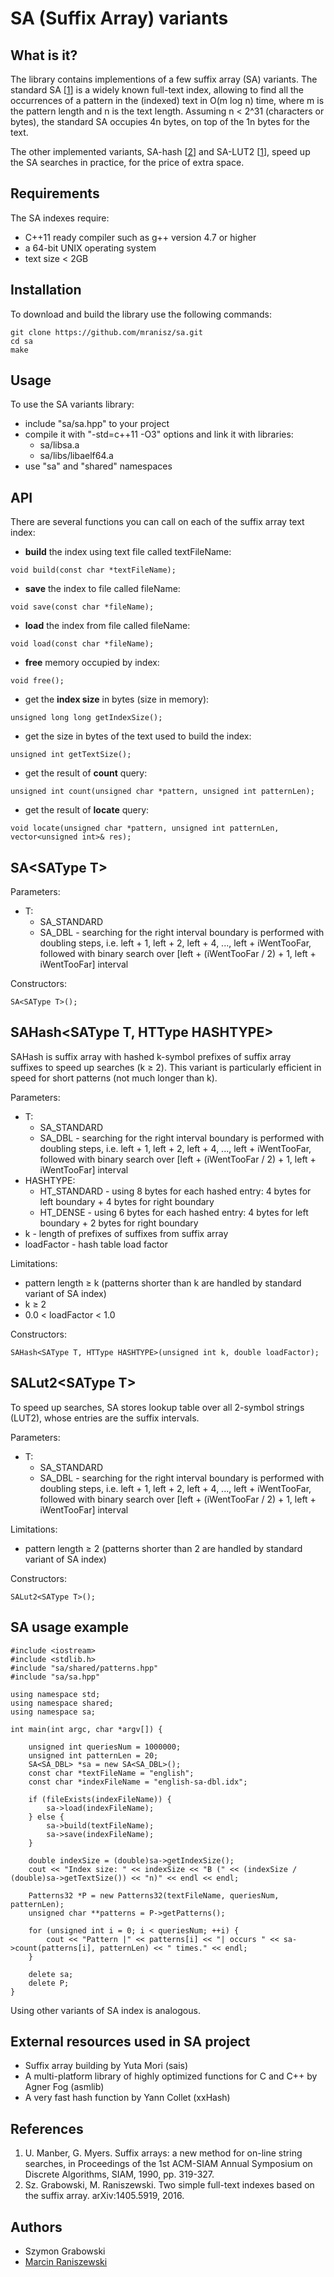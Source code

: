 # SA (Suffix Array) variants

## What is it?
The library contains implementions of a few suffix array (SA) variants. The standard SA \[[1](#references)\] is a widely known full-text index, allowing to find all the occurrences of a pattern in the (indexed) text in O(m log n) time, where m is the pattern length and n is the text length.
Assuming n < 2^31 (characters or bytes), the standard SA occupies 4n bytes, on top of the 1n bytes for the text.

The other implemented variants, SA-hash \[[2](#references)\] and SA-LUT2 \[[1](#references)\], speed up the SA searches in practice, for the price of extra space.

## Requirements
The SA indexes require:
- C++11 ready compiler such as g++ version 4.7 or higher
- a 64-bit UNIX operating system
- text size < 2GB

## Installation
To download and build the library use the following commands:
```
git clone https://github.com/mranisz/sa.git
cd sa
make
```

## Usage
To use the SA variants library:
- include "sa/sa.hpp" to your project
- compile it with "-std=c++11 -O3" options and link it with libraries:
  - sa/libsa.a
  - sa/libs/libaelf64.a
- use "sa" and "shared" namespaces

## API
There are several functions you can call on each of the suffix array text index:
- **build** the index using text file called textFileName:
```
void build(const char *textFileName);
```
- **save** the index to file called fileName:
```
void save(const char *fileName);
```
- **load** the index from file called fileName:
```
void load(const char *fileName);
```
- **free** memory occupied by index:
```
void free();
```
- get the **index size** in bytes (size in memory):
```
unsigned long long getIndexSize();
```
- get the size in bytes of the text used to build the index:
```
unsigned int getTextSize();
```
- get the result of **count** query:
```
unsigned int count(unsigned char *pattern, unsigned int patternLen);
```
- get the result of **locate** query:
```
void locate(unsigned char *pattern, unsigned int patternLen, vector<unsigned int>& res);
```

## SA\<SAType T\>

Parameters:
- T:
  - SA_STANDARD
  - SA_DBL - searching for the right interval boundary is performed with doubling steps, i.e. left + 1, left + 2, left + 4, ..., left + iWentTooFar, followed with binary search over [left + (iWentTooFar / 2) + 1, left + iWentTooFar] interval

Constructors:
```
SA<SAType T>();
```

## SAHash\<SAType T, HTType HASHTYPE\>
SAHash is suffix array with hashed k-symbol prefixes of suffix array suffixes to speed up searches (k ≥ 2). This variant is particularly efficient in speed for short patterns (not much longer than k).

Parameters:
- T:
  - SA_STANDARD
  - SA_DBL - searching for the right interval boundary is performed with doubling steps, i.e. left + 1, left + 2, left + 4, ..., left + iWentTooFar, followed with binary search over [left + (iWentTooFar / 2) + 1, left + iWentTooFar] interval
- HASHTYPE:
  - HT_STANDARD - using 8 bytes for each hashed entry: 4 bytes for left boundary + 4 bytes for right boundary
  - HT_DENSE - using 6 bytes for each hashed entry: 4 bytes for left boundary + 2 bytes for right boundary
- k - length of prefixes of suffixes from suffix array
- loadFactor - hash table load factor

Limitations: 
- pattern length ≥ k (patterns shorter than k are handled by standard variant of SA index)
- k ≥ 2
- 0.0 < loadFactor < 1.0

Constructors:
```
SAHash<SAType T, HTType HASHTYPE>(unsigned int k, double loadFactor);
```

## SALut2\<SAType T\>
To speed up searches, SA stores lookup table over all 2-symbol strings (LUT2), whose entries are the suffix intervals.

Parameters:
- T:
  - SA_STANDARD
  - SA_DBL - searching for the right interval boundary is performed with doubling steps, i.e. left + 1, left + 2, left + 4, ..., left + iWentTooFar, followed with binary search over [left + (iWentTooFar / 2) + 1, left + iWentTooFar] interval

Limitations: 
- pattern length ≥ 2 (patterns shorter than 2 are handled by standard variant of SA index)

Constructors:
```
SALut2<SAType T>();
```

## SA usage example
```
#include <iostream>
#include <stdlib.h>
#include "sa/shared/patterns.hpp"
#include "sa/sa.hpp"

using namespace std;
using namespace shared;
using namespace sa;

int main(int argc, char *argv[]) {

	unsigned int queriesNum = 1000000;
	unsigned int patternLen = 20;
	SA<SA_DBL> *sa = new SA<SA_DBL>();
	const char *textFileName = "english";
	const char *indexFileName = "english-sa-dbl.idx";

	if (fileExists(indexFileName)) {
		sa->load(indexFileName);
	} else {
		sa->build(textFileName);
		sa->save(indexFileName);
	}

	double indexSize = (double)sa->getIndexSize();
	cout << "Index size: " << indexSize << "B (" << (indexSize / (double)sa->getTextSize()) << "n)" << endl << endl;

	Patterns32 *P = new Patterns32(textFileName, queriesNum, patternLen);
	unsigned char **patterns = P->getPatterns();

	for (unsigned int i = 0; i < queriesNum; ++i) {
		cout << "Pattern |" << patterns[i] << "| occurs " << sa->count(patterns[i], patternLen) << " times." << endl;
	}

	delete sa;
	delete P;
}
```
Using other variants of SA index is analogous.

## External resources used in SA project
- Suffix array building by Yuta Mori (sais)
- A multi-platform library of highly optimized functions for C and C++ by Agner Fog (asmlib)
- A very fast hash function by Yann Collet (xxHash)

## References
1. U. Manber, G. Myers. Suffix arrays: a new method for on-line string searches, in Proceedings of the 1st ACM-SIAM Annual Symposium on Discrete Algorithms, SIAM, 1990, pp. 319-327.
2. Sz. Grabowski, M. Raniszewski. Two simple full-text indexes based on the suffix array. arXiv:1405.5919, 2016.

## Authors
- Szymon Grabowski
- [Marcin Raniszewski](https://github.com/mranisz)
